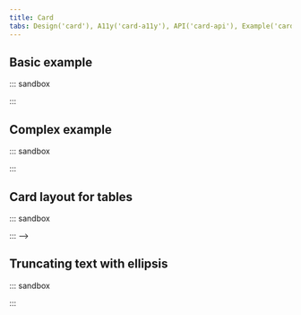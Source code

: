 ```yaml
---
title: Card
tabs: Design('card'), A11y('card-a11y'), API('card-api'), Example('card-code'), Changelog('card-changelog')
---
```

## Basic example

::: sandbox

<script lang="tsx" src="examples/basic_example.tsx"></script>

:::

## Complex example

::: sandbox

<script lang="tsx" src="examples/complex_example.tsx"></script>

:::

## Card layout for tables

::: sandbox

<script lang="tsx" src="examples/card_layout_for_tables.tsx"></script>

::: -->

## Truncating text with ellipsis

::: sandbox

<script lang="tsx" src="examples/ellipsis.tsx"></script>

:::
